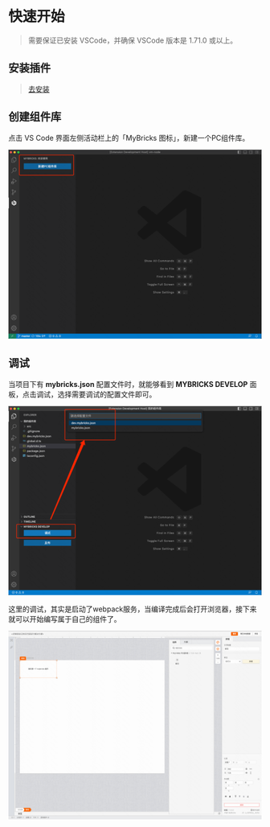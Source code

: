 # 快速开始

>需要保证已安装 VSCode，并确保 VSCode 版本是 1.71.0 或以上。

## 安装插件
>[去安装](https://marketplace.visualstudio.com/items?itemName=Mybricks.Mybricks)

## 创建组件库
点击 VS Code 界面左侧活动栏上的「MyBricks 图标」，新建一个PC组件库。

![创建组件库](img.png)

## 调试
当项目下有 **mybricks.json** 配置文件时，就能够看到 **MYBRICKS DEVELOP** 面板，点击调试，选择需要调试的配置文件即可。

![开始调试](img2.png)

这里的调试，其实是启动了webpack服务，当编译完成后会打开浏览器，接下来就可以开始编写属于自己的组件了。

![调试界面](img3.png)
